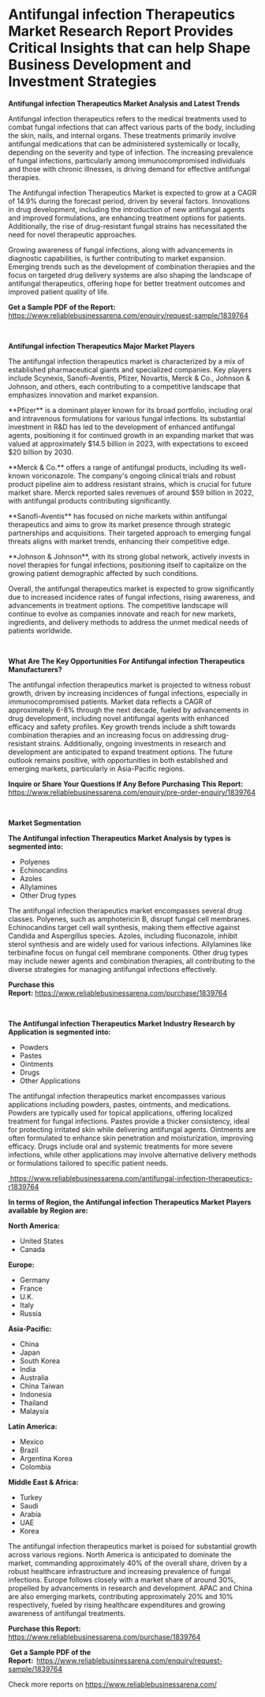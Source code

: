 <p><h1>Antifungal infection Therapeutics Market Research Report Provides Critical Insights that can help Shape Business Development and Investment Strategies</h1></p><p><strong>Antifungal infection Therapeutics Market Analysis and Latest Trends</strong></p>
<p><p>Antifungal infection therapeutics refers to the medical treatments used to combat fungal infections that can affect various parts of the body, including the skin, nails, and internal organs. These treatments primarily involve antifungal medications that can be administered systemically or locally, depending on the severity and type of infection. The increasing prevalence of fungal infections, particularly among immunocompromised individuals and those with chronic illnesses, is driving demand for effective antifungal therapies. </p><p>The Antifungal infection Therapeutics Market is expected to grow at a CAGR of 14.9% during the forecast period, driven by several factors. Innovations in drug development, including the introduction of new antifungal agents and improved formulations, are enhancing treatment options for patients. Additionally, the rise of drug-resistant fungal strains has necessitated the need for novel therapeutic approaches. </p><p>Growing awareness of fungal infections, along with advancements in diagnostic capabilities, is further contributing to market expansion. Emerging trends such as the development of combination therapies and the focus on targeted drug delivery systems are also shaping the landscape of antifungal therapeutics, offering hope for better treatment outcomes and improved patient quality of life.</p></p>
<p><strong>Get a Sample PDF of the Report:&nbsp;</strong> <a href="https://www.reliablebusinessarena.com/enquiry/request-sample/1839764?utm_campaign=2465&utm_medium=2&utm_source=Github&utm_content=ia&utm_term=03032025&utm_id=antifungal-infection-therapeutics">https://www.reliablebusinessarena.com/enquiry/request-sample/1839764</a></p>
<p>&nbsp;</p>
<p><strong>Antifungal infection Therapeutics Major Market Players</strong></p>
<p><p>The antifungal infection therapeutics market is characterized by a mix of established pharmaceutical giants and specialized companies. Key players include Scynexis, Sanofi-Aventis, Pfizer, Novartis, Merck & Co., Johnson & Johnson, and others, each contributing to a competitive landscape that emphasizes innovation and market expansion.</p><p>**Pfizer** is a dominant player known for its broad portfolio, including oral and intravenous formulations for various fungal infections. Its substantial investment in R&D has led to the development of enhanced antifungal agents, positioning it for continued growth in an expanding market that was valued at approximately $14.5 billion in 2023, with expectations to exceed $20 billion by 2030.</p><p>**Merck & Co.** offers a range of antifungal products, including its well-known voriconazole. The company's ongoing clinical trials and robust product pipeline aim to address resistant strains, which is crucial for future market share. Merck reported sales revenues of around $59 billion in 2022, with antifungal products contributing significantly.</p><p>**Sanofi-Aventis** has focused on niche markets within antifungal therapeutics and aims to grow its market presence through strategic partnerships and acquisitions. Their targeted approach to emerging fungal threats aligns with market trends, enhancing their competitive edge.</p><p>**Johnson & Johnson**, with its strong global network, actively invests in novel therapies for fungal infections, positioning itself to capitalize on the growing patient demographic affected by such conditions.</p><p>Overall, the antifungal therapeutics market is expected to grow significantly due to increased incidence rates of fungal infections, rising awareness, and advancements in treatment options. The competitive landscape will continue to evolve as companies innovate and reach for new markets, ingredients, and delivery methods to address the unmet medical needs of patients worldwide.</p></p>
<p>&nbsp;</p>
<p><strong>What Are The Key Opportunities For Antifungal infection Therapeutics Manufacturers?</strong></p>
<p><p>The antifungal infection therapeutics market is projected to witness robust growth, driven by increasing incidences of fungal infections, especially in immunocompromised patients. Market data reflects a CAGR of approximately 6-8% through the next decade, fueled by advancements in drug development, including novel antifungal agents with enhanced efficacy and safety profiles. Key growth trends include a shift towards combination therapies and an increasing focus on addressing drug-resistant strains. Additionally, ongoing investments in research and development are anticipated to expand treatment options. The future outlook remains positive, with opportunities in both established and emerging markets, particularly in Asia-Pacific regions.</p></p>
<p><strong>Inquire or Share Your Questions If Any Before Purchasing This Report:</strong> <a href="https://www.reliablebusinessarena.com/enquiry/pre-order-enquiry/1839764?utm_campaign=2465&utm_medium=2&utm_source=Github&utm_content=ia&utm_term=03032025&utm_id=antifungal-infection-therapeutics">https://www.reliablebusinessarena.com/enquiry/pre-order-enquiry/1839764</a></p>
<p>&nbsp;</p>
<p><strong>Market Segmentation</strong></p>
<p><strong>The Antifungal infection Therapeutics Market Analysis by types is segmented into:</strong></p>
<p><ul><li>Polyenes</li><li>Echinocandins</li><li>Azoles</li><li>Allylamines</li><li>Other Drug types</li></ul></p>
<p><p>The antifungal infection therapeutics market encompasses several drug classes. Polyenes, such as amphotericin B, disrupt fungal cell membranes. Echinocandins target cell wall synthesis, making them effective against Candida and Aspergillus species. Azoles, including fluconazole, inhibit sterol synthesis and are widely used for various infections. Allylamines like terbinafine focus on fungal cell membrane components. Other drug types may include newer agents and combination therapies, all contributing to the diverse strategies for managing antifungal infections effectively.</p></p>
<p><strong>Purchase this Report:&nbsp;</strong><a href="https://www.reliablebusinessarena.com/purchase/1839764?utm_campaign=2465&utm_medium=2&utm_source=Github&utm_content=ia&utm_term=03032025&utm_id=antifungal-infection-therapeutics">https://www.reliablebusinessarena.com/purchase/1839764</a></p>
<p>&nbsp;</p>
<p><strong>The Antifungal infection Therapeutics Market Industry Research by Application is segmented into:</strong></p>
<p><ul><li>Powders</li><li>Pastes</li><li>Ointments</li><li>Drugs</li><li>Other Applications</li></ul></p>
<p><p>The antifungal infection therapeutics market encompasses various applications including powders, pastes, ointments, and medications. Powders are typically used for topical applications, offering localized treatment for fungal infections. Pastes provide a thicker consistency, ideal for protecting irritated skin while delivering antifungal agents. Ointments are often formulated to enhance skin penetration and moisturization, improving efficacy. Drugs include oral and systemic treatments for more severe infections, while other applications may involve alternative delivery methods or formulations tailored to specific patient needs.</p></p>
<p><a href="https://www.reliablebusinessarena.com/antifungal-infection-therapeutics-r1839764?utm_campaign=2465&utm_medium=2&utm_source=Github&utm_content=ia&utm_term=03032025&utm_id=antifungal-infection-therapeutics">&nbsp;https://www.reliablebusinessarena.com/antifungal-infection-therapeutics-r1839764</a></p>
<p><strong>In terms of Region, the Antifungal infection Therapeutics Market Players available by Region are:</strong></p>
<p>
    <p> <strong> North America: </strong>
        <ul>
            <li>United States</li>
            <li>Canada</li>
        </ul>
        </p> 
    <p> <strong> Europe: </strong>
        <ul>
            <li>Germany</li>
            <li>France</li>
            <li>U.K.</li>
            <li>Italy</li>
            <li>Russia</li>
        </ul>
        </p> 
    <p> <strong> Asia-Pacific: </strong>
        <ul>
            <li>China</li>
            <li>Japan</li>
            <li>South Korea</li>
            <li>India</li>
            <li>Australia</li>
            <li>China Taiwan</li>
            <li>Indonesia</li>
            <li>Thailand</li>
            <li>Malaysia</li>
        </ul>
        </p> 
    <p> <strong> Latin America: </strong>
        <ul>
            <li>Mexico</li>
            <li>Brazil</li>
            <li>Argentina Korea</li>
            <li>Colombia</li>
        </ul>
        </p> 
    <p> <strong> Middle East & Africa: </strong>
        <ul>
            <li>Turkey</li>
            <li>Saudi</li>
            <li>Arabia</li>
            <li>UAE</li>
            <li>Korea</li>
        </ul>
    </p>
    </p>
<p><p>The antifungal infection therapeutics market is poised for substantial growth across various regions. North America is anticipated to dominate the market, commanding approximately 40% of the overall share, driven by a robust healthcare infrastructure and increasing prevalence of fungal infections. Europe follows closely with a market share of around 30%, propelled by advancements in research and development. APAC and China are also emerging markets, contributing approximately 20% and 10% respectively, fueled by rising healthcare expenditures and growing awareness of antifungal treatments.</p></p>
<p><strong>Purchase this Report: </strong><a href="https://www.reliablebusinessarena.com/purchase/1839764?utm_campaign=2465&utm_medium=2&utm_source=Github&utm_content=ia&utm_term=03032025&utm_id=antifungal-infection-therapeutics">https://www.reliablebusinessarena.com/purchase/1839764</a></p>
<p>&nbsp;<strong>Get a Sample PDF of the Report:&nbsp;&nbsp;</strong><a href="https://www.reliablebusinessarena.com/enquiry/request-sample/1839764?utm_campaign=2465&utm_medium=2&utm_source=Github&utm_content=ia&utm_term=03032025&utm_id=antifungal-infection-therapeutics">https://www.reliablebusinessarena.com/enquiry/request-sample/1839764</a></p>
<p><strong></strong></p>
<p>Check more reports on <a href="https://www.reliablebusinessarena.com/?utm_campaign=2465&utm_medium=2&utm_source=Github&utm_content=ia&utm_term=03032025&utm_id=antifungal-infection-therapeutics">https://www.reliablebusinessarena.com/</a></p>